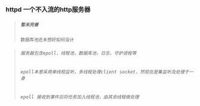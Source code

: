 ### httpd 一个不入流的http服务器

> ##### `暂未完善`
> `数据库池还未想好如何设计`

> ###### `服务器包含epoll，线程池，数据库池，日志，守护进程等`
> ###### `epoll本意采用单线程监听，多线程处理client socket，然现在是集监听及处理于一身`
> ###### `epoll 接收到事件后将任务加入线程池，由其余线程做处理`
